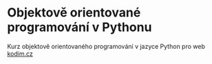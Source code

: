 # Objektově orientované programování v Pythonu

Kurz objektově orientovaného programování v jazyce Python pro web [kodim.cz](https://kodim.cz)
